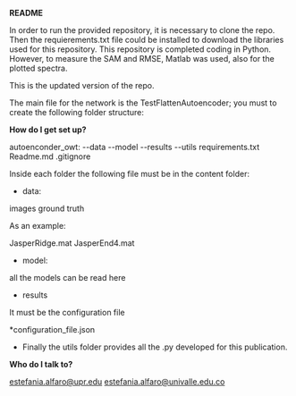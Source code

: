 **README**

In order to run the provided repository, it is necessary to clone the repo. Then the requierements.txt file could be installed to download the libraries used for this repository. This repository is completed coding in Python. However, to measure the SAM and RMSE,
Matlab was used, also for the plotted spectra.

This is the updated version of the repo.

The main file for the network is the TestFlattenAutoencoder; you must to create the following folder structure:

**How do I get set up?**

autoenconder_owt:
--data
--model
--results
--utils
requirements.txt
Readme.md
.gitignore

Inside each folder the following file must be in the content folder:

* data:

images
ground truth

As an example:

JasperRidge.mat
JasperEnd4.mat

* model:

all the models can be read here

* results

It must be the configuration file

*configuration_file.json


* Finally the utils folder provides all the .py developed for this publication.

**Who do I talk to?**

estefania.alfaro@upr.edu
estefania.alfaro@univalle.edu.co